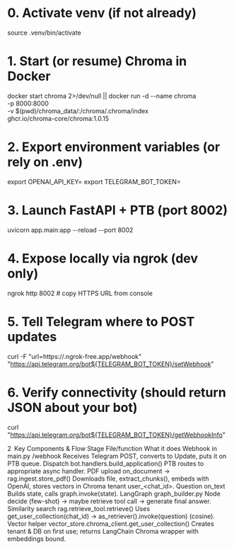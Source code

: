 # 0. Activate venv (if not already)
source .venv/bin/activate

# 1. Start (or resume) Chroma in Docker
docker start chroma 2>/dev/null || docker run -d --name chroma \
  -p 8000:8000 \
  -v $(pwd)/chroma_data/:/chroma/.chroma/index \
  ghcr.io/chroma-core/chroma:1.0.15

# 2. Export environment variables (or rely on .env)
export OPENAI_API_KEY=<your-openai-key>
export TELEGRAM_BOT_TOKEN=<botfather-token>

# 3. Launch FastAPI + PTB (port 8002)
uvicorn app.main:app --reload --port 8002

# 4. Expose locally via ngrok (dev only)
ngrok http 8002  # copy HTTPS URL from console

# 5. Tell Telegram where to POST updates
curl -F "url=https://<ngrok-id>.ngrok-free.app/webhook" \
     "https://api.telegram.org/bot${TELEGRAM_BOT_TOKEN}/setWebhook"

# 6. Verify connectivity (should return JSON about your bot)
curl "https://api.telegram.org/bot${TELEGRAM_BOT_TOKEN}/getWebhookInfo"


2 Key Components & Flow
Stage	File/function	What it does
Webhook in	main.py /webhook	Receives Telegram POST, converts to Update, puts it on PTB queue.
Dispatch	bot.handlers.build_application()	PTB routes to appropriate async handler.
PDF upload	on_document → rag.ingest.store_pdf()	Downloads file, extract_chunks(), embeds with OpenAI, stores vectors in Chroma tenant user_<chat_id>.
Question	on_text	Builds state, calls graph.invoke(state).
LangGraph	graph_builder.py	Node decide (few-shot) → maybe retrieve tool call → generate final answer.
Similarity search	rag.retrieve_tool.retrieve()	Uses get_user_collection(chat_id) → as_retriever().invoke(question) (cosine).
Vector helper	vector_store.chroma_client.get_user_collection()	Creates tenant & DB on first use; returns LangChain Chroma wrapper with embeddings bound.